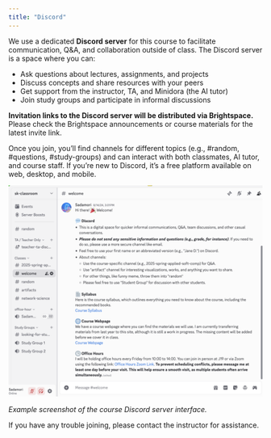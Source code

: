 ```yaml
---
title: "Discord"
---
```


We use a dedicated **Discord server** for this course to facilitate communication, Q&A, and collaboration outside of class. The Discord server is a space where you can:

- Ask questions about lectures, assignments, and projects
- Discuss concepts and share resources with your peers
- Get support from the instructor, TA, and Minidora (the AI tutor)
- Join study groups and participate in informal discussions

**Invitation links to the Discord server will be distributed via Brightspace.**
Please check the Brightspace announcements or course materials for the latest invite link.

Once you join, you’ll find channels for different topics (e.g., #random, #questions, #study-groups) and can interact with both classmates, AI tutor, and course staff. If you’re new to Discord, it’s a free platform available on web, desktop, and mobile.

![Screenshot of the course Discord server](../figs/discord-server.png)

*Example screenshot of the course Discord server interface.*

If you have any trouble joining, please contact the instructor for assistance.
